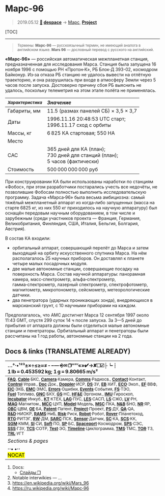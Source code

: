 # Марс‑96
> 2019.05.12 **[🚀](../index/index.md) [despace](index.md)** → [Марс](mars.md), **[Project](project.md)**

[TOC]

---

> <small>*Термины:* **Марс‑96** — русскоязычный термин, не имеющий аналога в английском языке. **Mars 96** — дословный перевод с русского на английский.</small>

**«Марс‑96»** — российская автоматическая межпланетная станция, предназначенная для исследования Марса. Станция была запущена 16 ноября 1996 с помощью РН «Протон‑К», РБ Блок‑Д 393-02, космодром Байконур. Из‑за отказа РБ станцию не удалось вывести на отлётную траекторию, и она разрушилась при входе в атмосферу Земли через 5 часов после запуска. Достоверно причину сбоя РБ выяснить не удалось, поскольку телеметрия на этом этапе полёта не применялась.

| <small>*Характеристика*</small> |*Значение*|
|:--|:--|
| Габариты, мм  | 11.5 (размах панелей СБ) × 3,5 × 3,7  |
| Даты  | 1996.11.16 20:48:53 UTC старт;<br> 1996.11.17 сход с орбиты  |
| Массы, кг  | 6 825 КА стартовая; 550 НА  |
| Место  |   |
| САС  | 365 дней для КА (план);<br> 730 дней для станций (план);<br> 5 часов (фактически)  |
| Стоимость  | 500 000 000 000 руб  |

При конструировании КА были использованы наработки по станциям «Фобос», при этом разработчики постарались учесть все недочёты, не позволившие Фобосам полностью выполнить исследовательскую программу. Задача «Марса‑96» была весьма амбициозна: самый тяжёлый межпланетный аппарат из когда‑либо запущенных (масса на старте 6825 кг, из них 550 кг приходилось на научную аппаратуру) был оснащён передовым научным оборудованием, в том числе и зарубежным (среди участников проекта — Франция, Германия, Великобритания, Финляндия, США, Италия, Бельгия, Болгария, Австрия).

В состав КА входили:

   - орбитальный аппарат, совершающий перелёт до Марса и затем выходящий на орбиту искусственного спутника Марса. На нём располагалось 25 научных приборов. Он доставлял к планете четыре малых посадочных модуля.
   - две малые автономные станции, совершающие посадку на поверхность Марса. Состав научной аппаратуры: панорамная камера, масс‑спектрометр, альфа‑спектрометр, гамма‑спектрометр, лазерный спектрометр, спектрофотометр, магнитометр, микротонометр, сейсмометр, метеорологические датчики.
   - два пенетратора (ударных проникающих зонда), внедряющихся в марсианский грунт, c 10 научными приборами на каждом.

Предполагалось, что АМС достигнет Марса 12 сентября 1997 около 11:43 GMT, спустя 299 суток 14 ч после запуска. За 3—5 дней до прибытия от аппарата должны были отделиться малые автономные станции и пенетраторы. Орбитальный аппарат и пенетраторы были рассчитаны на 1 год работы, автономные станции на 2 года.



<p style="page-break-after:always"> </p>

## Docs & links (TRANSLATEME ALREADY)
|…°·•¹²³±×÷≤≥≈≠ ‑ −— ⎆✉ ❐“”’«»✔→✘☐☑├┕┆ 1 lb = 0.453592 kg; 1 g = 9.80665 m/s²|
|:--|
|<small>**[FAQ](faq.md)**, **[Cable](cable.md)**·БКС, **[Camera](camera.md)**·Камера, **[Comms](comms.md)**·Радиосв., **[Contact](contact.md)**·Контакт, **[Control](control.md)**·Управ., **[Doc](doc.md)**·Док., **[Doppler](doppler.md)**·ИСР, **[DS](ds.md)**·ЗУ, **[EB](eb.md)**·ХИТ, **[ECO](ecology.md)**·Экол., **[EF](ef.md)**·ВВФ, **[ElC](elc.md)**·ЭКБ, **[EMC](emc.md)**·ЭМС, **[Errors](error.md)**·Ошибки, **[Events](event.md)**·События, **[FS](fs.md)**·ТЭО, **[Fuel](fuel.md)**·Топливо, **[GNC](gnc.md)**·БКУ, **[GS](scs.md)**·НС, **[HF&E](hfe.md)**·Эргоном., **[IMU](imu.md)**·Гироскоп, **[Incubator](incubator.md)**·Инкуб., **[KT](kt.md)**·КТЕХ, **[LAG](lag.md)**·ПУC, **[LES](les.md)**·САСП, **[LS](ls.md)**·СЖО, **[LV](lv.md)**·РН, **[MAG](mag.md)**·Магнитом., **[MCC](mcc.md)**·ЦУП, **[Model](model.md)**·Модель, **[MSC](sc.md)**·ПКА, **[N&B](nnb.md)**·БНО, **[NR](nr.md)**·ЯР, **[OBC](obc.md)**·ЦВМ, **[OE](oe.md)**·БА, **[Patent](патент.md)**·Патент, **[Project](project.md)**·Проект, **[PS](ps.md)**·ДУ, **[QA](quality.md)**·QA, **[R&D](rnd.md)**·НИОКР, **[RAMS](rams.md)**·НиБ, **[Risk](risk.md)**·Риск, **[Robot](robotics.md)**·Робот, **[Rover](rover.md)**·Планетоход, **[RTG](rtg.md)**·РИТЭГ, **[RW](rw.md)**·ДМ, **[SARC](sarc.md)**·ПСК, **[Sensor](sensor.md)**·Датчик, **[SC](sc.md)**·КА, **[SCS](scs.md)**·КК, **[SGM](sgm.md)**·КММ, **[SI](si.md)**·СИ, **[Soft](soft.md)**·ПО, **[SP](sp.md)**·БС, **[Spaceport](spaceport.md)**·Космодром, **[SPS](sps.md)**·СЭС, **[SSS](sss.md)**·ГЗУ, **[TCS](tcs.md)**·СОТР, **[Test](test.md)**·ЭО, **[Timeline](timeline.md)**·Циклограмма, **[TMS](tms.md)**·ТМС, **[TOR](tor.md)**·ТЗ, **[TRL](trl.md)**·УГТ</small>|
|*Sections & pages*|
|**··• [](.md) •··**<br> <mark>NOCAT</mark> |

   1. Docs:
      - [Слайды ❐](f/project/марс‑96/mars_96_slides.pdf)
   1. Notable interwikies — …
   1. <https://en.wikipedia.org/wiki/Mars_96>
   1. <https://ru.wikipedia.org/wiki/Марс‑96>
